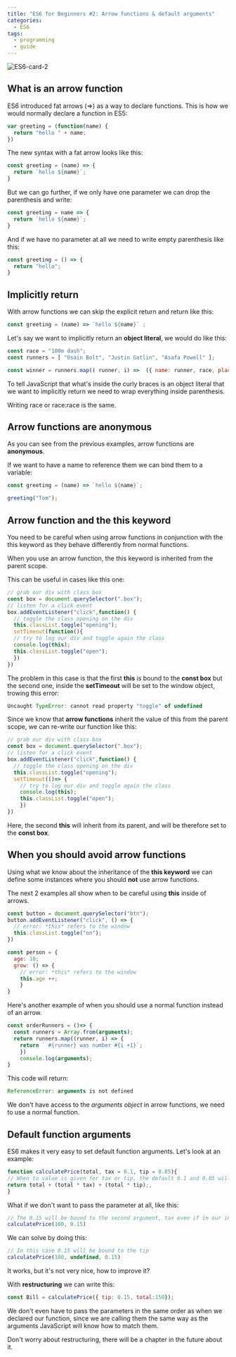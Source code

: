 ```yaml
---
title: "ES6 for Beginners #2: Arrow functions & default arguments"
categories:
  - ES6
tags:
  - programming
  - guide
---
```



![ES6-card-2](https://albertomontalesi.github.io/assets/images/ES6/ES6-card-2.jpg)

## What is an arrow function

ES6 introduced fat arrows (=>) as a way to declare functions.
This is how we would normally declare a function in ES5:

``` javascript
var greeting = (function(name) {
  return "hello " + name;
})
```

The new syntax with a fat arrow looks like this:

``` javascript
const greeting = (name) => {
  return `hello ${name}`;
}

```

But we can go further, if we only have one parameter we can drop the parenthesis and write:

``` javascript
const greeting = name => {
  return `hello ${name}`;
}
```

And if we have no parameter at all we need to write empty parenthesis like this:

``` javascript
const greeting = () => {
  return "hello";
}
```

## Implicitly return

With arrow functions we can skip the explicit return and return like this:

``` javascript
const greeting = (name) => `hello ${name}` ;
```

Let's say we want to implicitly return an **object literal**, we would do like this:

``` javascript
const race = "100m dash";
const runners = [ "Usain Bolt", "Justin Gatlin", "Asafa Powell" ];

const winner = runners.map(( runner, i) =>  ({ name: runner, race, place: I +1})));

```

To tell JavaScript that what's inside the curly braces is an object literal that we want to implicitly return we need to wrap everything inside parenthesis.

Writing race or race:race is the same.

## Arrow functions are anonymous

As you can see from the previous examples, arrow functions are **anonymous**.

If we want to have a name to reference them we can bind them to a variable:

``` javascript
const greeting = (name) => `hello ${name}`;

greeting("Tom");
```

## Arrow function and the **this** keyword

You need to be careful when using arrow functions in conjunction with the this keyword as they behave differently from normal functions.

When you use an arrow function, the this keyword is inherited from the parent scope.

This can be useful in cases like this one:

``` javascript 
// grab our div with class box
const box = document.querySelector(".box");
// listen for a click event 
box.addEventListener("click",function() {
  // toggle the class opening on the div
  this.classList.toggle("opening");
  setTimeout(function(){
  // try to log our div and toggle again the class
  console.log(this);
  this.classList.toggle("open");
  })
})
```


The problem in this case is that the first **this** is bound to the **const box** but the second one, inside the **setTimeout** will be set to the window object, trowing this error:

``` javascript
Uncaught TypeError: cannot read property "toggle" of undefined 
```
Since we know that **arrow functions** inherit the value of this from the parent scope, we can re-write our function like this:

``` javascript
// grab our div with class box
const box = document.querySelector(".box");
// listen for a click event 
box.addEventListener("click",function() {
  // toggle the class opening on the div
  this.classList.toggle("opening");
  setTimeout(()=> {
    // try to log our div and toggle again the class
    console.log(this);
    this.classList.toggle("open");
    })
})
```

Here, the second **this** will inherit from its parent, and will be therefore set to the **const box**.

## When you should avoid arrow functions

Using what we know about the inheritance of the **this keyword** we can define some instances where you should **not** use arrow functions.

The next 2 examples all show when to be careful using **this** inside of arrows.

``` javascript
const button = document.querySelector("btn");
button.addEventListener("click", () => {
  // error: *this* refers to the window 
  this.classList.toggle("on");
})
```

``` javascript
const person = {
  age: 10;
  grow: () => {
    // error: *this* refers to the window
    this.age ++;
    }
}
```

Here's another example of when you should use a normal function instead of an arrow.

``` javascript
const orderRunners = ()=> {
  const runners = Array.from(arguments);
  return runners.map((runner, i) => {
    return ` #{runner} was number #{i +1}`;
    })
    console.log(arguments);
}
```

This code will return:

``` javascript
ReferenceError: arguments is not defined
```

We don't have access to the *arguments object* in arrow functions, we need to use a normal function.


## Default function arguments

ES6 makes it very easy to set default function arguments. Let's look at an example:

``` javascript
function calculatePrice(total, tax = 0.1, tip = 0.05){
// When to value is given for tax or tip, the default 0.1 and 0.05 will be used 
return total + (total * tax) + (total * tip);,
}
```

What if we don't want to pass the parameter at all, like this:

``` javascript
// The 0.15 will be bound to the second argument, tax even if in our intention it was to set 0.15 as the tip
calculatePrice(100, 0.15)
```

We can solve by doing this:

``` javascript
// In this case 0.15 will be bound to the tip
calculatePrice(100, undefined, 0.15)
```

It works, but it's not very nice, how to improve it?

With **restructuring** we can write this:

``` javascript
const Bill = calculatePrice({ tip: 0.15, total:150});
```

We don't even have to pass the parameters in the same order as when we declared our function, since we are calling them the same way as the arguments JavaScript will know how to match them.

Don't worry about restructuring, there will be a chapter in the future about it.
